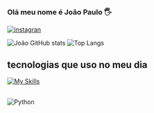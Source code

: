 ### Olá meu nome é João Paulo 🖐

[![instagran](https://img.shields.io/badge/Instagram-E4405F?style=for-the-badge&logo=instagram&logoColor=white)](https://www.instagram.com/jp.limaxx/)

![João GitHub stats](https://github-readme-stats.vercel.app/api?username=JPlima21&show_icons=true&theme=radical)
![Top Langs](https://github-readme-stats.vercel.app/api/top-langs/?username=JPlima21&layout=compact)

## tecnologias que uso no meu dia

[![My Skills](https://skillicons.dev/icons?i=py,java)](https://skillicons.dev)

<div style="diasplay: inline_block"><br/>
    <img alt="Python" src="https://img.shields.io/badge/Python-3776AB?style=for-the-badge&logo=python&logoColor=white">
</div>
